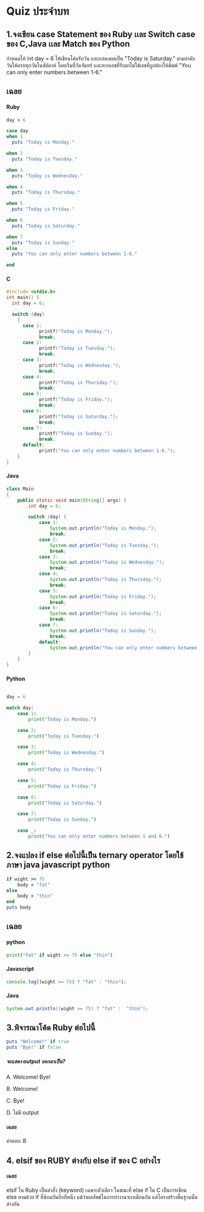 # Quiz ประจำบท

##  1.จงเขียน case Statement ของ Ruby เเละ Switch case ของ C,Java เเละ Match ของ Python

กำหนดให้ int day = 6 ให้เขียนโค้ดรับวัน เเละเเสดงผลเป็น "Today is Saturday." ตามลำดับวันให้ครบทุกวันในสัปดาห์ โดยเริ่มที่วันจันทร์ เเละหากเลขที่รับมาไม่ใช่เลขที่ถูกต้องให้พิมพ์ "You can only enter numbers between 1-6."

## เฉลย

#### Ruby

```ruby
day = 6

case day 
when 1  
  puts "Today is Monday."

when 2  
  puts "Today is Tuesday."

when 3  
  puts "Today is Wednesday."

when 4  
  puts "Today is Thursday."

when 5
  puts "Today is Friday."

when 6
  puts "Today is Saturday."

when 7  
  puts "Today is Sunday."
else  
  puts "You can only enter numbers between 1-6."

end

```

#### C

```c
#include <stdio.h>
int main() {
  int day = 6;

  switch (day)
    {
      case 1:
            printf("Today is Monday.");
            break;
      case 2:
            printf("Today is Tuesday.");
            break;
      case 3:
            printf("Today is Wednesday.");
            break;
      case 4:
            printf("Today is Thursday.");
            break;
      case 5:
            printf("Today is Friday.");
            break;
      case 6:
            printf("Today is Saturday.");
            break;
      case 7:
            printf("Today is Sunday.");
            break;
      default:
            printf("You can only enter numbers between 1-6.");
    }
}

```

#### Java

```java
class Main
{
    public static void main(String[] args) {
        int day = 6; 

        switch (day) {
            case 1:
                System.out.println("Today is Monday.");
                break;
            case 2:
                System.out.println("Today is Tuesday.");
                break;
            case 3:
                System.out.println("Today is Wednesday.");
                break;
            case 4:
                System.out.println("Today is Thursday.");
                break;
            case 5:
                System.out.println("Today is Friday.");
                break;
            case 6:
                System.out.println("Today is Saturday.");
                break;
            case 7:
                System.out.println("Today is Sunday.");
                break;
            default:
                System.out.println("You can only enter numbers between 1-6.");
        }
    }
}

```

#### Python

```python

day = 6

match day:
    case 1:
        print("Today is Monday.")

    case 2:
        print("Today is Tuesday.")

    case 3:
        print("Today is Wednesday.")

    case 4:
        print("Today is Thursday.")

    case 5:
        print("Today is Friday.")

    case 6:
        print("Today is Saturday.")

    case 7:
        print("Today is Sunday.")

    case _:
        print("You can only enter numbers between 1 and 6.")

```
##  2.จงแปลง if else ต่อไปนี้เป็น ternary operator โดยใช้ภาษา java javascript python
```ruby
if wight >= 75
    body = "fat"
else 
    body = "thin"
end
puts body
```
## เฉลย

#### python
```python
print("fat" if wight >= 75 else "thin")
```
#### Javascript
```javascript
console.log((wight >= 75) ? "fat" : "thin");
```
#### Java
```java
System.out.println((wight >= 75) ? "fat" :  "thin");
```
## 3.พิจารณาโค้ด Ruby ต่อไปนี้

```Ruby
puts "Welcome!" if true
puts "Bye!" if false
```

##### จะแสดง output ออกมาเป็น?
A. Welcome! Bye!

B. Welcome!

C. Bye!

D. ไม่มี output

#### เฉลย
คำตอบ: B

## 4. elsif ของ RUBY ต่างกับ else if ของ C อย่างไร

#### เฉลย

elsif ใน Ruby เป็นคำสั่ง (keyword) เฉพาะตัวเดียว ในขณะที่ else if ใน C เป็นการเขียน else ตามด้วย if ที่ซ้อนกันอีกทีหนึ่ง แม้ว่าผลลัพธ์ในการทำงานจะเหมือนกัน แต่โครงสร้างพื้นฐานนั้นต่างกัน


